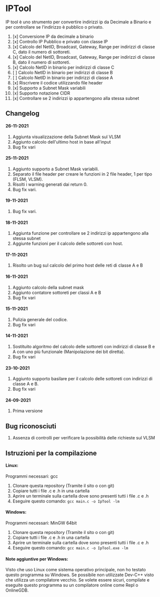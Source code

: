 

# IPTool
IP tool è uno strumento per convertire indirizzi ip da Decimale a Binario e per controllare se l'indirizzo è pubblico o privato.

 1. [x] Conversione IP da decimale a binario
 2. [x] Controllo IP Pubblico e privato con classe IP
 3. [x] Calcolo del NetID, Broadcast, Gateway, Range per indirizzi di classe C, dato il numero di sottoreti.
 4. [x] Calcolo del NetID, Broadcast, Gateway, Range per indirizzi di classe B, dato il numero di sottoreti.
 9. [x] Calcolo NetID in binario per indirizzi di classe C
 10. [ ] Calcolo NetID in binario per indirizzi di classe B
 11. [ ] Calcolo NetID in binario per indirizzi di classe A
 12. [x] Riscrivere il codice utilizzando file header 
 13. [x] Supporto a Subnet Mask variabili
 14. [x] Supporto notazione CIDR
 15. [x] Controllare se 2 indirizzi ip appartengono alla stessa subnet
## Changelog
#### 26-11-2021
 1. Aggiunta visualizzazione della Subnet Mask sul VLSM
 2. Aggiunto calcolo dell'ultimo host in base all'input
 3. Bug fix vari
#### 25-11-2021
 1. Aggiunto supporto a Subnet Mask variabili.
 2. Separato il file header per creare le funzioni in 2 file header, 1 per tipo (FLSM, VLSM).
 3. Risolti i warning generati dai return 0.
 4. Bug fix vari.
#### 19-11-2021
 1. Bug fix vari.
#### 18-11-2021
 1. Aggiunta funzione per controllare se 2 indirizzi ip appartengono alla stessa subnet
 2. Aggiunte funzioni per il calcolo delle sottoreti con host.
#### 17-11-2021
 1. Risolto un bug sul calcolo del primo host delle reti di classe A e B
#### 16-11-2021
 1. Aggiunto calcolo della subnet mask
 2. Aggiunto contatore sottoreti per classi A e B
 3. Bug fix vari
#### 15-11-2021
 1. Pulizia generale del codice.
 2. Bug fix vari
#### 14-11-2021
 1. Sostituito algoritmo del calcolo delle sottoreti con indirizzi di classe B e A con uno più funzionale (Manipolazione dei bit diretta).
 2. Bug fix vari
#### 23-10-2021
 1. Aggiunto supporto basilare per il calcolo delle sottoreti con indirizzi di classe A e B.
 2. Bug fix vari
#### 24-09-2021
 1. Prima versione
## Bug riconosciuti
 1. Assenza di controlli per verificare la possibilità delle richieste sul VLSM

## Istruzioni per la compilazione
#### Linux:
Programmi necessari: gcc
 1. Clonare questa repository (Tramite il sito o con git)
 2. Copiare tutti i file .c e .h in una cartella
 3. Aprire un terminale sulla cartella dove sono presenti tutti i file .c e .h
 4. Eseguire questo comando: `gcc main.c -o IpTool -lm`
#### Windows:
Programmi necessari: MinGW 64bit
 1. Clonare questa repository (Tramite il sito o con git)
 2. Copiare tutti i file .c e .h in una cartella
 3. Aprire un terminale sulla cartella dove sono presenti tutti i file .c e .h
 4. Eseguire questo comando: `gcc main.c -o IpTool.exe -lm`
#### Note aggiuntive per Windows:
Visto che uso Linux come sistema operativo principale, non ho testato questo programma su Windows.
Se possibile non utilizzate Dev-C++ visto che utilizza un compilatore vecchio.
Se volete essere sicuri, compilate e eseguite questo programma su un compilatore online come Repl o OnlineGDB.
